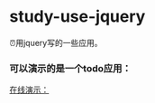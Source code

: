 # study-use-jquery
⏰用jquery写的一些应用。

### 可以演示的是一个todo应用：

[在线演示：](https://mrzqii.github.io/studystudy/jquery/my-to-do/)

